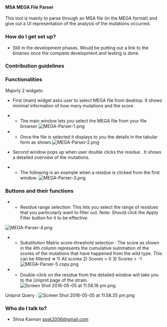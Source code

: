 #### MSA MEGA File Parser #####
This tool is mainly to parse through an MSA file (in the MEGA format) and give out a UI representation of the analysis of the mutations occurred.

### How do I get set up? ###

* Still in the development phases. Would be putting out a link to the binaries once the complete development and testing is done.

### Contribution guidelines ###


### Functionalities ###

Majorly 2 widgets:

*  First (main) widget asks user to select MEGA file from desktop. It shows minimal information of how many mutations and the score. 
  * * The main window lets you select the MEGA file from your file browser
![MEGA-Parser-1.png](https://bitbucket.org/repo/78kqxa/images/3542482548-MEGA-Parser-1.png)
  
  * * Once the file is selected it displays to you the details in the tabular form as shown.![MEGA-Parser-2.png](https://bitbucket.org/repo/78kqxa/images/3094213463-MEGA-Parser-2.png)

  
* Second window pops up when user double clicks the residue . It shows a detailed overview of the mutations.

* * The following is an example when a residue is clicked from the first window.
![MEGA-Parser-3.png](https://bitbucket.org/repo/78kqxa/images/3595676017-MEGA-Parser-3.png)

### Buttons and their functions ###

* * Residue range selection: This lets you select the range of residues that you particularly want to filter out. Note: Should click the Apply Filter button for it to be effective.

![MEGA-Parser-4.png](https://bitbucket.org/repo/78kqxa/images/777790802-MEGA-Parser-4.png)

* * Substitution Matrix score-threshold selection : The score as shown in the 4th column represents the cumulative summation of the scores of the mutations that have happened from the wild type. 
This can be filtered => 1) All scores 2) Scores < 0 3) Scores < -1
![MEGA-Parser-5 copy.png](https://bitbucket.org/repo/78kqxa/images/2445093433-MEGA-Parser-5%20copy.png)

* * Double-click on the residue from the detailed window will take you to the Uniprot page of the strain.
![Screen Shot 2016-05-05 at 11.58.16 pm.png](https://bitbucket.org/repo/78kqxa/images/2895939361-Screen%20Shot%202016-05-05%20at%2011.58.16%20pm.png)

Uniprot Query : 
![Screen Shot 2016-05-05 at 11.58.35 pm.png](https://bitbucket.org/repo/78kqxa/images/1687665438-Screen%20Shot%202016-05-05%20at%2011.58.35%20pm.png)

### Who do I talk to? ###

* Shiva Kannan <sssk2006@gmail.com>